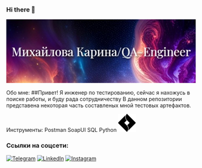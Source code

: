 ### Hi there 👋
[![Header](https://github.com/mikarina22/mikarina22/blob/main/assets/generated-text-to-image.jpg)](https://www.linkedin.com/in/karina-mikhailova-195448254/)

Обо мне:
##Привет! Я инженер по тестированию, сейчас я нахожусь в поиске работы, и буду рада сотрудничеству
В данном репозитории представена некоторая часть составленых мной тестовых артефактов.

Инструменты:
Postman
SoapUI
SQL
Python
![Jira](https://github.com/mikarina22/mikarina22/blob/main/assets/jirasoftware.svg)



### Ссылки на соцсети:

[![Telegram](https://img.shields.io/badge/-Telegram-090909?style=for-the-badge&logo=telegram&logoColor=27A0D9)](https://t.me/mihkarina)
[![LinkedIn](https://img.shields.io/badge/-LinkedIn-090909?style=for-the-badge&logo=linkedin&logoColor=007BB6)](https://www.linkedin.com/in/karina-mikhailova-195448254/)
[![Instagram](https://img.shields.io/badge/-Instagram-090909?style=for-the-badge&logo=instagram&logoColor=B4068E)](https://www.instagram.com/bulka__love/)